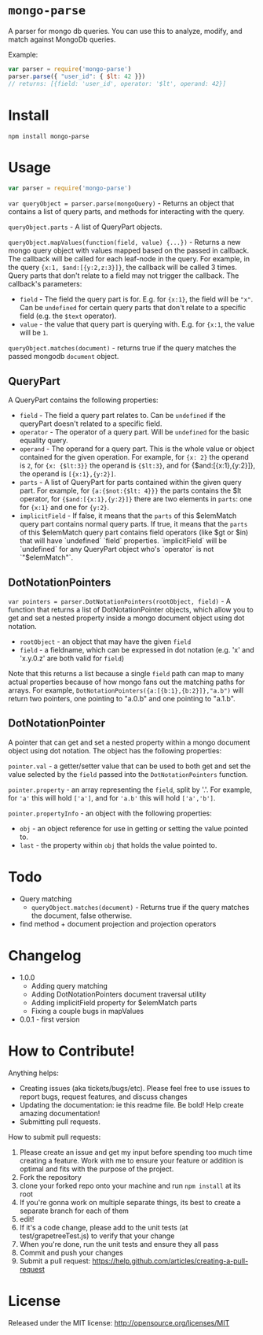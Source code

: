 `mongo-parse`
============

A parser for mongo db queries. You can use this to analyze, modify, and match against MongoDb queries.

Example:

```javascript
var parser = require('mongo-parse')
parser.parse({ "user_id": { $lt: 42 }})
// returns: [{field: 'user_id', operator: '$lt', operand: 42}]
```

Install
=======

```
npm install mongo-parse
```

Usage
=====

```javascript
var parser = require('mongo-parse')
```

`var queryObject = parser.parse(mongoQuery)` - Returns an object that contains a list of query parts, and methods for interacting with the query.

`queryObject.parts` - A list of QueryPart objects.

`queryObject.mapValues(function(field, value) {...})` - Returns a new mongo query object with values mapped based on the passed in callback. The callback will be called for each leaf-node in the query. For example, in the query `{x:1, $and:[{y:2,z:3}]}`, the callback will be called 3 times. Query parts that don't relate to a field may not trigger the callback. The callback's parameters:

* `field` - The field the query part is for. E.g. for `{x:1}`, the field will be `"x"`. Can be `undefined` for certain query parts that don't relate to a specific field (e.g. the `$text` operator).
* `value` - the value that query part is querying with. E.g. for `{x:1`, the value will be `1`.

`queryObject.matches(document)` - returns true if the query matches the passed mongodb `document` object.

QueryPart
--------------

A QueryPart contains the following properties:

* `field` - The field a query part relates to. Can be `undefined` if the queryPart doesn't related to a specific field.
* `operator` - The operator of a query part. Will be `undefined` for the basic equality query.
* `operand` - The operand for a query part. This is the whole value or object contained for the given operation. For example, for `{x: 2}` the operand is `2`, for `{x: {$lt:3}}` the operand is `{$lt:3}`, and for {$and:[{x:1},{y:2}]}, the operand is `[{x:1},{y:2}]`.
* `parts` - A list of QueryPart for parts contained within the given query part. For example, for `{a:{$not:{$lt: 4}}}` the parts contains the $lt operator, for `{$and:[{x:1},{y:2}]}` there are two elements in `parts`: one for `{x:1}` and one for `{y:2}`.
* `implicitField` - If false, it means that the `parts` of this $elemMatch query part contains normal query parts. If true, it means that the `parts` of this $elemMatch query part contains field operators (like $gt or $in) that will have `undefined` `field` properties. `implicitField` will be `undefined` for any QueryPart object who's `operator` is not `"$elemMatch"`.

DotNotationPointers
--------------------

`var pointers = parser.DotNotationPointers(rootObject, field)` - A function that returns a list of DotNotationPointer objects, which allow you to get and set a nested property inside a mongo document object using dot notation.

* `rootObject` - an object that may have the given `field`
* `field` - a fieldname, which can be expressed in dot notation (e.g. 'x' and 'x.y.0.z' are both valid for `field`)

Note that this returns a list because a single `field` path can map to many actual properties because of how mongo fans out the matching paths for arrays. For example, `DotNotationPointers({a:[{b:1},{b:2}]},"a.b")` will return two pointers, one pointing to "a.0.b" and one pointing to "a.1.b".

DotNotationPointer
------------------

A pointer that can get and set a nested property within a mongo document object using dot notation. The object has the following properties:

`pointer.val` - a getter/setter value that can be used to both get and set the value selected by the `field` passed into the `DotNotationPointers` function.

`pointer.property` - an array representing the `field`, split by '.'. For example, for `'a'` this will hold `['a']`, and for `'a.b'` this will hold `['a','b']`.

`pointer.propertyInfo` - an object with the following properties:

* `obj` - an object reference for use in getting or setting the value pointed to.
* `last` - the property within `obj` that holds the value pointed to.

Todo
====

* Query matching
  * `queryObject.matches(document)` - Returns true if the query matches the document, false otherwise.
* find method + document projection and projection operators

Changelog
========

* 1.0.0
    * Adding query matching
    * Adding DotNotationPointers document traversal utility
    * Adding implicitField property for $elemMatch parts
    * Fixing a couple bugs in mapValues
* 0.0.1 - first version

How to Contribute!
============

Anything helps:

* Creating issues (aka tickets/bugs/etc). Please feel free to use issues to report bugs, request features, and discuss changes
* Updating the documentation: ie this readme file. Be bold! Help create amazing documentation!
* Submitting pull requests.

How to submit pull requests:

1. Please create an issue and get my input before spending too much time creating a feature. Work with me to ensure your feature or addition is optimal and fits with the purpose of the project.
2. Fork the repository
3. clone your forked repo onto your machine and run `npm install` at its root
4. If you're gonna work on multiple separate things, its best to create a separate branch for each of them
5. edit!
6. If it's a code change, please add to the unit tests (at test/grapetreeTest.js) to verify that your change
7. When you're done, run the unit tests and ensure they all pass
8. Commit and push your changes
9. Submit a pull request: https://help.github.com/articles/creating-a-pull-request

License
=======
Released under the MIT license: http://opensource.org/licenses/MIT
